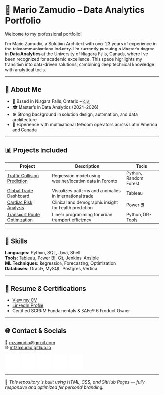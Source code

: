 # 🎯 Mario Zamudio – Data Analytics Portfolio

Welcome to my professional portfolio!

I’m Mario Zamudio, a Solution Architect with over 23 years of experience in the telecommunications industry. I’m currently pursuing a Master’s degree in **Data Analytics** at the University of Niagara Falls, Canada, where I’ve been recognized for academic excellence. This space highlights my transition into data-driven solutions, combining deep technical knowledge with analytical tools.

---

## 🧠 About Me

- 📍 Based in Niagara Falls, Ontario – 🇨🇦
- 🎓 Master’s in Data Analytics (2024–2026)
- ⚙️ Strong background in solution design, automation, and data architecture
- 🤝 Experience with multinational telecom operators across Latin America and Canada

---

## 📊 Projects Included

| Project | Description | Tools |
|--------|-------------|--------|
| [Traffic Collision Prediction](https://github.com/mfzamudio/traffic-collision-prediction) | Regression model using weather/location data in Toronto | Python, Random Forest |
| [Global Trade Dashboard](https://public.tableau.com/app/profile/tu_usuario/viz/global-trade-insights) | Visualizes patterns and anomalies in international trade | Tableau |
| [Cardiac Risk Analysis](https://app.powerbi.com/view?r=tu_enlace) | Clinical and demographic insight for health prediction | Power BI |
| [Transport Route Optimization](https://github.com/mfzamudio/route-optimization) | Linear programming for urban transport efficiency | Python, OR-Tools |

---

## 🔧 Skills

**Languages:** Python, SQL, Java, Shell  
**Tools:** Tableau, Power BI, Git, Jenkins, Ansible  
**ML Techniques:** Regression, Forecasting, Optimization  
**Databases:** Oracle, MySQL, Postgres, Vertica  

---

## 📄 Resume & Certifications

- [View my CV](./CV%20-%20MARIO%20ZAMUDIO.pdf)
- [LinkedIn Profile](https://linkedin.com/in/mzamudio)
- Certified SCRUM Fundamentals & SAFe® 6 Product Owner

---

## 🌐 Contact & Socials

📧 mzamudio@gmail.com  
🌐 [mfzamudio.github.io](https://mfzamudio.github.io)

[![Instagram](images/icons/instagram.svg)](https://www.instagram.com/mfzamudio)
[![X](images/icons/x.svg)](https://x.com/mfzamudio)
[![LinkedIn](images/icons/linkedin.svg)](https://linkedin.com/in/mzamudio)
[![Indeed](images/icons/indeed.svg)](https://profile.indeed.com/p/wg2i33u)
[![GitHub](images/icons/github.svg)](https://github.com/mfzamudio)

---

🧭 *This repository is built using HTML, CSS, and GitHub Pages — fully responsive and optimized for personal branding.*
